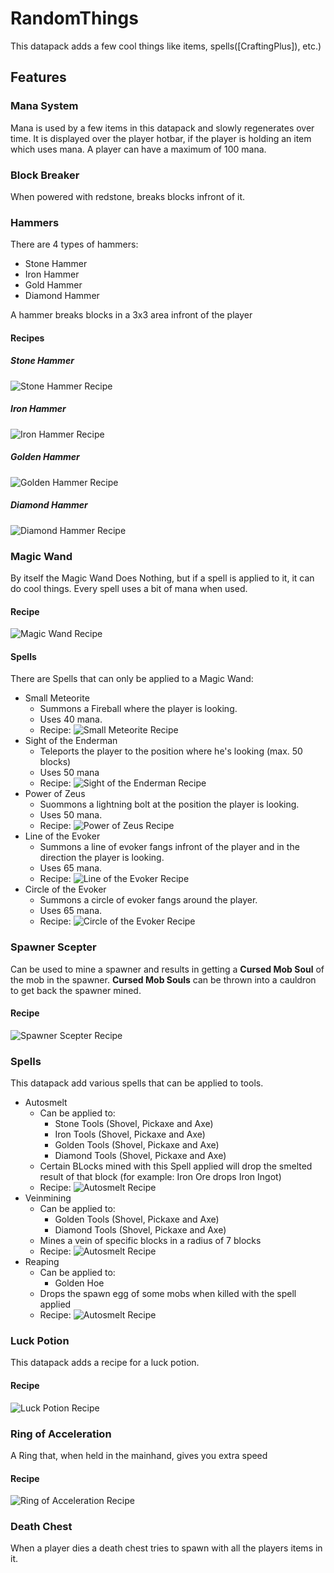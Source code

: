 # RandomThings

This datapack adds a few cool things like items, spells([CraftingPlus]), etc.)

## Features

### Mana System
Mana is used by a few items in this datapack and slowly regenerates over time. 
It is displayed over the player hotbar, if the player is holding an item which uses mana.
A player can have a maximum of 100 mana.

### Block Breaker
When powered with redstone, breaks blocks infront of it.

### Hammers
There are 4 types of hammers:
* Stone Hammer
* Iron Hammer
* Gold Hammer
* Diamond Hammer

A hammer breaks blocks in a 3x3 area infront of the player

#### Recipes
##### Stone Hammer
![Stone Hammer Recipe](../assets/images/crafting_recipe_stone_hammer.png)

##### Iron Hammer
![Iron Hammer Recipe](../assets/images/crafting_recipe_iron_hammer.png)

##### Golden Hammer
![Golden Hammer Recipe](../assets/images/crafting_recipe_golden_hammer.png)

##### Diamond Hammer
![Diamond Hammer Recipe](../assets/images/crafting_recipe_diamond_hammer.png)

### Magic Wand
By itself the Magic Wand Does Nothing, but if a spell is applied to it, it can do cool things. Every spell uses a bit of mana when used.

#### Recipe
![Magic Wand Recipe](../assets/images/crafting_recipe_magic_wand.png)

#### Spells
There are Spells that can only be applied to a Magic Wand:
* Small Meteorite
  * Summons a Fireball where the player is looking.
  * Uses 40 mana.
  * Recipe:
    ![Small Meteorite Recipe](../assets/images/spell_recipe_fireball.png)
* Sight of the Enderman
  * Teleports the player to the position where he's looking (max. 50 blocks) 
  * Uses 50 mana
  * Recipe:
    ![Sight of the Enderman Recipe](../assets/images/spell_recipe_teleport.png)
* Power of Zeus
  * Suommons a lightning bolt at the position the player is looking.
  * Uses 50 mana.
  * Recipe:
    ![Power of Zeus Recipe](../assets/images/spell_recipe_lightning.png)
* Line of the Evoker
  * Summons a line of evoker fangs infront of the player and in the direction the player is looking.
  * Uses 65 mana.
  * Recipe:
    ![Line of the Evoker Recipe](../assets/images/spell_recipe_evoker_fang_line.png)
* Circle of the Evoker
  * Summons a circle of evoker fangs around the player.
  * Uses 65 mana.
  * Recipe:
    ![Circle of the Evoker Recipe](../assets/images/spell_recipe_evoker_fang_circle.png)
  
### Spawner Scepter
Can be used to mine a spawner and results in getting a **Cursed Mob Soul** of the mob in the spawner.
**Cursed Mob Souls** can be thrown into a cauldron to get back the spawner mined.
  
#### Recipe
![Spawner Scepter Recipe](../assets/images/crafting_recipe_spawner_scepter.png)

### Spells
This datapack add various spells that can be applied to tools.
  
* Autosmelt
  * Can be applied to:
    * Stone Tools (Shovel, Pickaxe and Axe)
    * Iron Tools (Shovel, Pickaxe and Axe)
    * Golden Tools (Shovel, Pickaxe and Axe)
    * Diamond Tools (Shovel, Pickaxe and Axe)
  * Certain BLocks mined with this Spell applied will drop the smelted result of that block (for example: Iron Ore drops Iron Ingot)
  * Recipe:
  ![Autosmelt Recipe](../assets/images/spell_recipe_autosmelt.gif)
* Veinmining
  * Can be applied to:
    * Golden Tools (Shovel, Pickaxe and Axe)
    * Diamond Tools (Shovel, Pickaxe and Axe)
  * Mines a vein of specific blocks in a radius of 7 blocks
  * Recipe:
  ![Autosmelt Recipe](../assets/images/spell_recipe_veinmining.gif)
* Reaping
  * Can be applied to:
    * Golden Hoe
  * Drops the spawn egg of some mobs when killed with the spell applied
  * Recipe:
  ![Autosmelt Recipe](../assets/images/spell_recipe_reaping.png)
  
### Luck Potion
This datapack adds a recipe for a luck potion.

#### Recipe
![Luck Potion Recipe](../assets/images/crafting_recipe_luck_potion.png)

### Ring of Acceleration
A Ring that, when held in the mainhand, gives you extra speed

#### Recipe
![Ring of Acceleration Recipe](../assets/images/crafting_recipe_speed_ring.png)

### Death Chest
When a player dies a death chest tries to spawn with all the players items in it.
